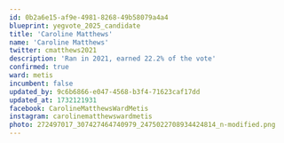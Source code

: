 ```yaml
---
id: 0b2a6e15-af9e-4981-8268-49b58079a4a4
blueprint: yegvote_2025_candidate
title: 'Caroline Matthews'
name: 'Caroline Matthews'
twitter: cmatthews2021
description: 'Ran in 2021, earned 22.2% of the vote'
confirmed: true
ward: metis
incumbent: false
updated_by: 9c6b6866-e047-4568-b3f4-71623caf17dd
updated_at: 1732121931
facebook: CarolineMatthewsWardMetis
instagram: carolinematthewswardmetis
photo: 272497017_307427464740979_2475022708934424814_n-modified.png
---
```

